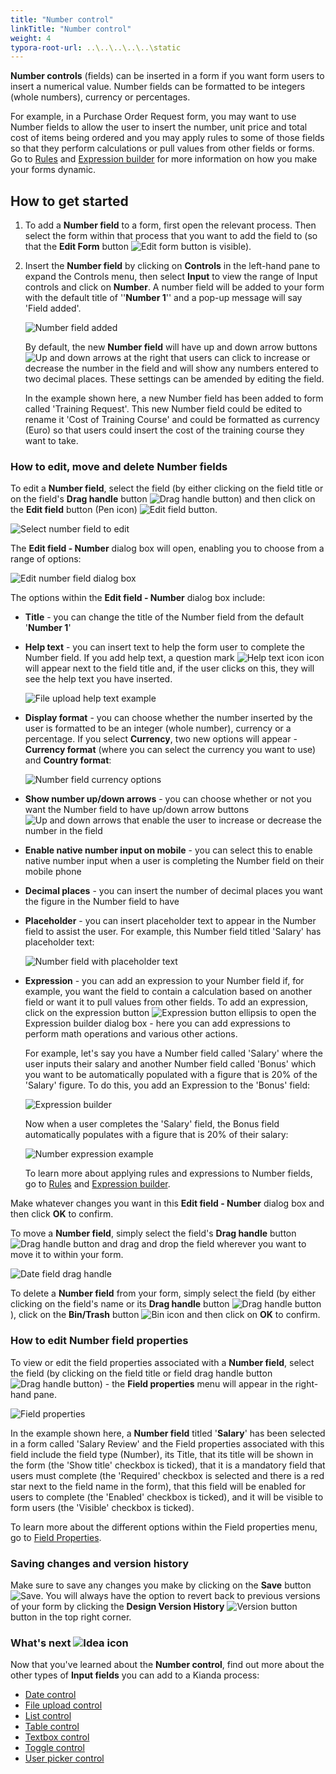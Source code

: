 ```yaml
---
title: "Number control"
linkTitle: "Number control"
weight: 4
typora-root-url: ..\..\..\..\..\static
---
```


**Number controls** (fields) can be inserted in a form if you want form users to insert a numerical value. Number fields can be formatted to be integers (whole numbers), currency or percentages. 

For example, in a Purchase Order Request form, you may want to use Number fields to allow the user to insert the number, unit price and total cost of items being ordered and you may apply rules to some of those fields so that they perform calculations or pull values from other fields or forms. Go to [Rules](/docs/platform/rules/) and [Expression builder](/docs/platform/rules/general/expression-builder) for more information on how you make your forms dynamic.

## How to get started

1. To add a **Number field** to a form, first open the relevant process. Then select the form within that process that you want to add the field to (so that the **Edit Form** button ![Edit form button](/images/penicon.png) is visible). 

2. Insert the **Number field** by clicking on **Controls** in the left-hand pane to expand the Controls menu, then select **Input** to view the range of Input controls and click on **Number**. A number field will be added to your form with the default title of ''**Number 1**'' and a pop-up message will say 'Field added'.

   ![Number field added](/images/number-field-added.jpg)

   

   By default, the new **Number field** will have up and down arrow buttons ![Up and down arrows](/images/up-down-arrows.jpg) at the right that users can click to increase or decrease the number in the field and will show any numbers entered to two decimal places. These settings can be amended by editing the field. 

   In the example shown here, a new Number field has been added to form called 'Training Request'. This new Number field could be edited to rename it 'Cost of Training Course' and could be formatted as currency (Euro) so that users could insert the cost of the training course they want to take.

   


### How to edit, move and delete Number fields

To edit a **Number field**, select the field (by either clicking on the field title or on the field's **Drag handle** button ![Drag handle button](/images/draghandlewhite-frame.png)) and then click on the **Edit field** button (Pen icon) ![Edit field button](/images/penicon.png). 

![Select number field to edit](/images/number-field-edit2.jpg)

The **Edit field - Number** dialog box will open, enabling you to choose from a range of options:

![Edit number field dialog box](/images/number-edit-dialog.jpg)

The options within the **Edit field - Number** dialog box include:

- **Title** - you can change the title of the Number field from the default '**Number 1**'

- **Help text** - you can insert text to help the form user to complete the Number field. If you add help text, a question mark ![Help text icon](/images/help-icon.jpg) icon will appear next to the field title and, if the user clicks on this, they will see the help text you have inserted.

  ![File upload help text example](/images/number-help-text.jpg)

- **Display format** - you can choose whether the number inserted by the user is formatted to be an integer (whole number), currency or a percentage. If you select **Currency**, two new options will appear - **Currency format** (where you can select the currency you want to use) and **Country format**:

  ![Number field currency options](/images/number-currency.jpg)

- **Show number up/down arrows** - you can choose whether or not you want the Number field to have up/down arrow buttons ![Up and down arrows](/images/up-down-arrows.jpg) that enable the user to increase or decrease the number in the field

- **Enable native number input on mobile** - you can select this to enable native number input when a user is completing the Number field on their mobile phone

- **Decimal places** - you can insert the number of decimal places you want the figure in the Number field to have

- **Placeholder** - you can insert placeholder text to appear in the Number field to assist the user. For example, this Number field titled 'Salary' has placeholder text:

  ![Number field with placeholder text](/images/number-placeholder.jpg)

- **Expression** - you can add an expression to your Number field if, for example, you want the field to contain a calculation based on another field or want it to pull values from other fields. To add an expression, click on the expression button ![Expression button ellipsis](/images/ellipsis.png) to open the Expression builder dialog box - here you can add expressions to perform math operations and various other actions. 

  For example, let's say you have a Number field called 'Salary' where the user inputs their salary and another Number field called 'Bonus' which you want to be automatically populated with a figure that is 20% of the 'Salary' figure. To do this, you add an Expression to the 'Bonus' field:

  ![Expression builder](/images/number-expression-example.jpg)

	Now when a user completes the 'Salary' field, the Bonus field automatically populates with a figure that is 20% of their salary:

	![Number expression example](/images/number-expression-example2.jpg)

	To learn more about applying rules and expressions to Number fields, go to [Rules](/docs/platform/rules/) and [Expression builder](/docs/platform/rules/general/expression-builder).


Make whatever changes you want in this **Edit field - Number** dialog box and then click **OK** to confirm. 

To move a **Number field**, simply select the field's **Drag handle** button ![Drag handle button](/images/draghandlewhite-frame.png) and drag and drop the field wherever you want to move it to within your form.

![Date field drag handle](/images/number-move.jpg)

To delete a **Number field** from your form, simply select the field (by either clicking on the field's name or its **Drag handle** button ![Drag handle button](/images/draghandlewhite-frame.png)), click on the **Bin/Trash** button ![Bin icon](/images/binicon.png) and then click on **OK** to confirm.

### How to edit Number field properties ###

To view or edit the field properties associated with a **Number field**, select the field (by clicking on the field title or field drag handle button ![Drag handle button](/images/draghandlewhite-frame.png)) - the **Field properties** menu will appear in the right-hand pane.

![Field properties](/images/number-properties.jpg)

In the example shown here, a **Number field** titled '**Salary**' has been selected in a form called 'Salary Review' and the Field properties associated with this field include the field type (Number), its Title, that its title will be shown in the form (the 'Show title' checkbox is ticked), that it is a mandatory field that users must complete (the 'Required' checkbox is selected and there is a red star next to the field name in the form), that this field will be enabled for users to complete (the 'Enabled' checkbox is ticked), and it will be visible to form users (the 'Visible' checkbox is ticked).

To learn more about the different options within the Field properties menu, go to [Field Properties](/docs/platform/controls/properties#field-properties).

### Saving changes and version history ###

Make sure to save any changes you make by clicking on the **Save** button ![Save](/images/saveprocess.png). You will always have the option to revert back to previous versions of your form by clicking the **Design Version History** ![Version button](/images/version8.png) button in the top right corner.



### What's next  ![Idea icon](/images/18.png) ###

Now that you've learned about the **Number control**, find out more about the other types of **Input fields** you can add to a Kianda process:

- [Date control](/docs/platform/controls/input/date/)
- [File upload control](/docs/platform/controls/input/file-upload/)
- [List control](/docs/platform/controls/input/list/)
- [Table control](/docs/platform/controls/input/table/)
- [Textbox control](/docs/platform/controls/input/textbox/)
- [Toggle control](/docs/platform/controls/input/toggle/)
- [User picker control](/docs/platform/controls/input/user-picker/)
